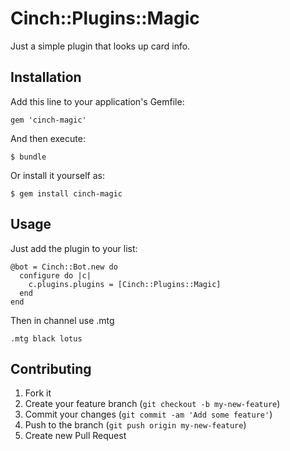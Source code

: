 # Cinch::Plugins::Magic

Just a simple plugin that looks up card info.

## Installation

Add this line to your application's Gemfile:

    gem 'cinch-magic'

And then execute:

    $ bundle

Or install it yourself as:

    $ gem install cinch-magic

## Usage

Just add the plugin to your list:

    @bot = Cinch::Bot.new do
      configure do |c|
        c.plugins.plugins = [Cinch::Plugins::Magic]
      end
    end

Then in channel use .mtg

    .mtg black lotus

## Contributing

1. Fork it
2. Create your feature branch (`git checkout -b my-new-feature`)
3. Commit your changes (`git commit -am 'Add some feature'`)
4. Push to the branch (`git push origin my-new-feature`)
5. Create new Pull Request
